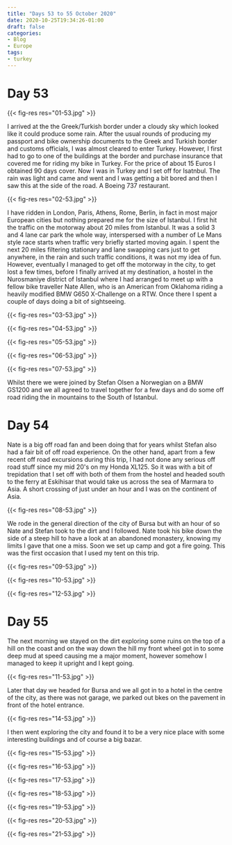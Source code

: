 ```yaml
---
title: "Days 53 to 55 October 2020"
date: 2020-10-25T19:34:26-01:00
draft: false
categories:
- Blog
- Europe
tags:
- turkey
---
```


# Day 53

{{< fig-res res="01-53.jpg" >}}

<!--more-->

I arrived at the the Greek/Turkish border under a cloudy sky which looked like it could produce some rain. After the usual rounds of producing my passport and bike ownership documents to the Greek and Turkish border and customs officials, I was almost cleared to enter Turkey. However, I first had to go to one of the buildings at the border and purchase insurance that covered me for riding my bike in Turkey. For the price of about 15 Euros I obtained 90 days cover. Now I was in Turkey and I set off for Isatnbul. The rain was light and came and went and I was getting a bit bored and then I saw this at the side of the road. A Boeing 737 restaurant.

{{< fig-res res="02-53.jpg" >}}

I have ridden in London, Paris, Athens, Rome, Berlin, in fact in most major European cities but nothing prepared me for the size of Istanbul. I first hit the traffic on the motorway about 20 miles from Istanbul. It was a solid 3 and 4 lane car park the whole way, interspersed with a number of Le Mans style race starts when traffic very briefly started moving again. I spent the next 20 miles filtering stationary and lane swapping cars just to get anywhere, in the rain and such traffic conditions, it was not my idea of fun. However, eventually I managed to get off the motorway in the city, to get lost a few times, before I finally arrived at my destination, a hostel in the Nurosmaniye district of Istanbul where I had arranged to meet up with a fellow bike traveller Nate Allen, who is an American from Oklahoma riding a heavily modified BMW G650 X-Challenge on a RTW. Once there I spent a couple of days doing a bit of sightseeing.

{{< fig-res res="03-53.jpg" >}}

{{< fig-res res="04-53.jpg" >}}

{{< fig-res res="05-53.jpg" >}}

{{< fig-res res="06-53.jpg" >}}

{{< fig-res res="07-53.jpg" >}}

Whilst there we were joined by Stefan Olsen a Norwegian on a BMW GS1200 and we all agreed to travel together for a few days and do some off road riding the in mountains to the South of Istanbul.

# Day 54

Nate is a big off road fan and been doing that for years whilst Stefan also had a fair bit of off road experience. On the other hand, apart from a few recent off road excursions during this trip, I had not done any serious off road stuff since my mid 20's on my Honda XL125. So it was with a bit of trepidation that I set off with both of them from the hostel and headed south to the ferry at Eskihisar that would take us across the sea of Marmara to Asia. A short crossing of just under an hour and I was on the continent of Asia.

{{< fig-res res="08-53.jpg" >}}

We rode in the general direction of the city of Bursa but with an hour of so Nate and Stefan took to the dirt and I followed. Nate took his bike down the side of a steep hill to have a look at an abandoned monastery, knowing my limits I gave that one a miss. Soon we set up camp and got a fire going. This was the first occasion that I used my tent on this trip.

{{< fig-res res="09-53.jpg" >}}

{{< fig-res res="10-53.jpg" >}}

{{< fig-res res="12-53.jpg" >}}

# Day 55

The next morning we stayed on the dirt exploring some ruins on the top of a hill on the coast and on the way down the hill my front wheel got in to some deep mud at speed causing me a major moment, however somehow I managed to keep it upright and I kept going. 

{{< fig-res res="11-53.jpg" >}}

Later that day we headed for Bursa and we all got in to a hotel in the centre of the city, as there was not garage, we parked out bkes on the pavement in front of the hotel entrance.

{{< fig-res res="14-53.jpg" >}}

I then went exploring the city and found it to be a very nice place with some interesting buildings and of course a big bazar.

{{< fig-res res="15-53.jpg" >}}

{{< fig-res res="16-53.jpg" >}}

{{< fig-res res="17-53.jpg" >}}

{{< fig-res res="18-53.jpg" >}}

{{< fig-res res="19-53.jpg" >}}

{{< fig-res res="20-53.jpg" >}}

{{< fig-res res="21-53.jpg" >}}